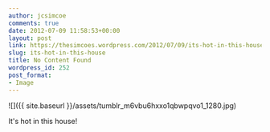 ```yaml
---
author: jcsimcoe
comments: true
date: 2012-07-09 11:58:53+00:00
layout: post
link: https://thesimcoes.wordpress.com/2012/07/09/its-hot-in-this-house/
slug: its-hot-in-this-house
title: No Content Found
wordpress_id: 252
post_format:
- Image
---
```


![]({{ site.baseurl }}/assets/tumblr_m6vbu6hxxo1qbwpqvo1_1280.jpg)

It's hot in this house!
